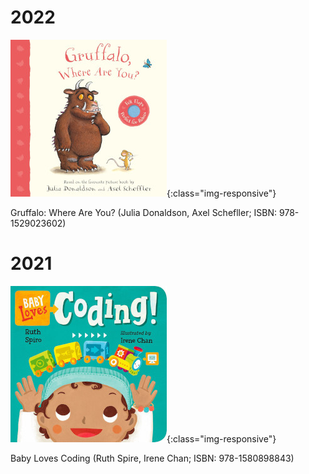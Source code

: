 # 2022

![Gruffalo: Where Are You?: Julia Donaldson and Axel Schefller](/2022_01_1_Gruffalo.jpg){:class="img-responsive"}

Gruffalo: Where Are You? (Julia Donaldson, Axel Schefller; ISBN: 978-1529023602)

# 2021

![Baby Loves Coding: Ruth Spire, Irene Chan](/2021_12_1_BabyCoding.jpg){:class="img-responsive"}

Baby Loves Coding (Ruth Spire, Irene Chan; ISBN: 978-1580898843)
